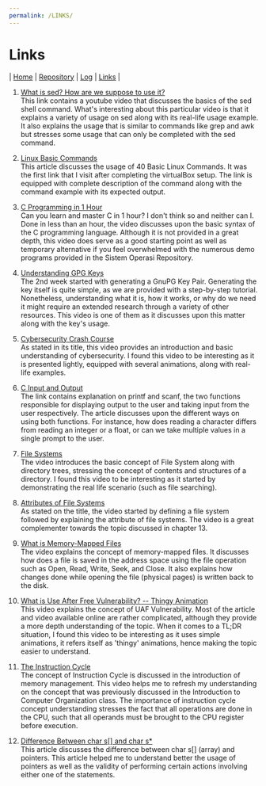 ```yaml
---
permalink: /LINKS/
---
```

# Links
| [Home](https://johaneschristian.github.io/os212) 
| [Repository](https://github.com/johaneschristian/os212/) | [Log](https://johaneschristian.github.io/os212/TXT/mylog.txt) | [Links](https://johaneschristian.github.io/os212/LINKS/links.md) |

1. [What is sed? How are we suppose to use it?](https://www.youtube.com/watch?v=EACe7aiGczw)\
This link contains a youtube video that discusses the basics of the sed shell command. What's interesting about this particular video is that it explains a variety of usage on sed along with its real-life usage example. It also explains the usage that is similar to commands like grep and awk but stresses some usage that can only be completed with the sed command.

2. [Linux Basic Commands](https://linoxide.com/essential-linux-basic-commands/)\
This article discusses the usage of 40 Basic Linux Commands. It was the first link that I visit after completing the virtualBox setup. The link is equipped with complete description of the command along with the command example with its expected output.

3. [C Programming in 1 Hour](https://www.youtube.com/watch?v=N349SLNdTwg)\
Can you learn and master C in 1 hour? I don't think so and neither can I. Done in less than an hour, the video discusses upon the basic syntax of the C programming language. Although it is not provided in a great depth, this video does serve as a good starting point as well as temporary alternative if you feel overwhelmed with the numerous demo programs provided in the Sistem Operasi Repository.

4. [Understanding GPG Keys](https://www.youtube.com/watch?v=DMGIlj7u7Eo)\
The 2nd week started with generating a GnuPG Key Pair. Generating the key itself is quite simple, as we are provided with a step-by-step tutorial. Nonetheless, understanding what it is, how it works, or why do we need it might require an extended research through a variety of other resources. This video is one of them as it discusses upon this matter along with the key's usage.

5. [Cybersecurity Crash Course](https://www.youtube.com/watch?v=bPVaOlJ6ln0)\
As stated in its title, this video provides an introduction and basic understanding of cybersecurity. I found this video to be interesting as it is presented lightly, equipped with several animations, along with real-life examples.

6. [C Input and Output](https://www.programiz.com/c-programming/c-input-output)\
The link contains explanation on printf and scanf, the two functions responsible for displaying output to the user and taking input from the user respectively. The article discusses upon the different ways on using both functions. For instance, how does reading a character differs from reading an integer or a float, or can we take multiple values in a single prompt to the user.

7. [File Systems](https://www.youtube.com/watch?v=mzUyMy7Ihk0)\
The video introduces the basic concept of File System along with directory trees, stressing the concept of contents and structures of a directory. I found this video to be interesting as it started by demonstrating the real life scenario (such as file searching). 

8. [Attributes of File Systems](https://www.youtube.com/watch?v=gSks2GpUx3Q)\
As stated on the title, the video started by defining a file system followed by explaining the attribute of file systems. The video is a great complementer towards the topic discussed in chapter 13.

9. [What is Memory-Mapped Files](https://www.youtube.com/watch?v=nPIhoJ6lKeQ)\
The video explains the concept of memory-mapped files. It discusses how does a file is saved in the address space using the file operation such as Open, Read, Write, Seek, and Close. It also explains how changes done while opening the file (physical pages) is written back to the disk. 

10. [What is Use After Free Vulnerability? -- Thingy Animation](https://www.youtube.com/watch?v=bSR-RDdAwYg)\
This video explains the concept of UAF Vulnerability. Most of the article and video available online are rather complicated, although they provide a more depth understanding of the topic. When it comes to a TL;DR situation, I found this video to be interesting as it uses simple animations, it refers itself as 'thingy' animations, hence making the topic easier to understand.

11. [The Instruction Cycle](https://www.youtube.com/watch?v=Z5JC9Ve1sfI)\
The concept of Instruction Cycle is discussed in the introduction of memory management. This video helps me to refresh my understanding on the concept that was previously discussed in the Introduction to Computer Organization class. The importance of instruction cycle concept understanding stresses the fact that all operations are done in the CPU, such that all operands must be brought to the CPU register before execution.

12. [Difference Between char s[] and char s*](https://www.geeksforgeeks.org/whats-difference-between-char-s-and-char-s-in-c/)\
This article discusses the difference between char s[] (array) and pointers. This article helped me to understand better the usage of pointers as well as the validity of performing certain actions involving either one of the statements.
